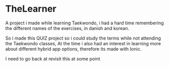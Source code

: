 # TheLearner

A project i made while learning Taekwondo, i had a hard time remembering the different names of the exercises, in danish and korean. 

So i made this QUIZ project so i could study the terms while not attending the Taekwondo classes, 
At the time i also had an interest in learning more about different hybrid app options, therefore its made with Ionic. 

I need to go back at revisit this at some point

